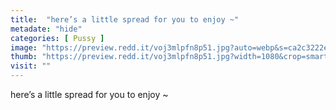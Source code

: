 ```yaml
---
title:  "here’s a little spread for you to enjoy ~"
metadate: "hide"
categories: [ Pussy ]
image: "https://preview.redd.it/voj3mlpfn8p51.jpg?auto=webp&s=ca2c3222edfed59fb5a9b37d01ab5c9787a2598f"
thumb: "https://preview.redd.it/voj3mlpfn8p51.jpg?width=1080&crop=smart&auto=webp&s=33a216edc5c50c08bb2252d733513fabd549f3ec"
visit: ""
---
```

here’s a little spread for you to enjoy ~
